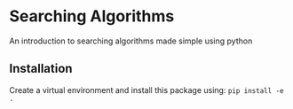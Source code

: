 # Searching Algorithms
An introduction to searching algorithms made simple using python

## Installation
Create a virtual environment and install this package using:
```pip install -e .```
